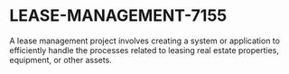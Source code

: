 # LEASE-MANAGEMENT-7155
A lease management project involves creating a system or application to efficiently handle the processes related to leasing real estate properties, equipment, or other assets. 
